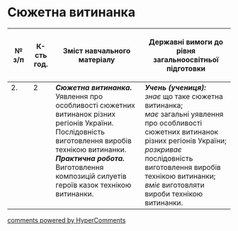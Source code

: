 <div id="hypercomments_widget" class="js-hypercomments-widget invisible"></div>

# Сюжетна витинанка

<table>
<thead>
  <tr>
    <th width="10%" align="center"><p>№ з/п</p></td>
    <th width="10%" align="center"><p>К-сть год.</p></td>
    <th width="40%" align="center"><p>Зміст навчального матеріалу</p></td>
    <th width="60%" align="center"><p>Державні вимоги до рівня загальноосвітньої підготовки</p></td>
  </tr>
</thead>
<tbody>
  <tr>
    <td width="10%" style="vertical-align:top !important;">
2.</td>
    <td width="10%" style="vertical-align:top !important;">
2</td>
    <td width="40%" style="vertical-align:top !important;">
<b><i>Сюжетна витинанка.</i></b> Уявлення про особливості сюжетних витинанок різних регіонів України. Послідовність виготовлення виробів технікою витинанки.  <br>
<b><i>Практична робота.</i></b> <br>
Виготовлення композицій силуетів героїв казок технікою витинанки.<br>
</td>
    <td width="60%" style="vertical-align:top !important;">
<i><b>Учень (учениця):</b></i><br>
<i>знає</i> що таке сюжетна витинанка;<br>
<i>має</i> загальні уявлення про особливості сюжетних витинанок різних регіонів України;<br>
<i>розкриває</i> послідовність виготовлення виробів технікою витинанки;<br>
<i>вміє</i> виготовляти вироби технікою витинанки.<br></td>
  </tr>
</tbody>
</table>

<div class="js-hypercomments-container">
<a href="http://hypercomments.com" class="hc-link" title="comments widget">comments powered by HyperComments</a>
</div>